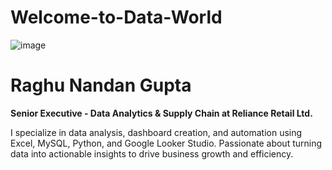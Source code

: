 # Welcome-to-Data-World
![image](https://github.com/user-attachments/assets/7b053802-cde7-4570-b208-71afabe8fb90)


# Raghu Nandan Gupta
**Senior Executive - Data Analytics & Supply Chain at Reliance Retail Ltd.**

I specialize in data analysis, dashboard creation, and automation using Excel, MySQL, Python, and Google Looker Studio. Passionate about turning data into actionable insights to drive business growth and efficiency.

